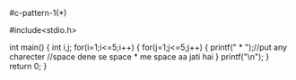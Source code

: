 #c-pattern-1(*)


#include<stdio.h>

int main()
{
	int i,j;
	for(i=1;i<=5;i++)
	{
		for(j=1;j<=5;j++)
		{
			printf(" * ");//put any charecter
			//space dene se space * me space aa jati hai
		}
		printf("\n");
	}
	return 0;
}
